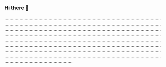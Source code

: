 ### Hi there 👋

......................................................................................................................................................................................................................................................................................................................................................................................................................................................................................................................................................................................................................................................................................................................................................................................................................................................................................................................................................................................................................................................................................
